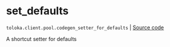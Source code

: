 # set_defaults
`toloka.client.pool.codegen_setter_for_defaults` | [Source code](https://github.com/Toloka/toloka-kit/blob/v1.1.4/src/client/pool/__init__.py#L0)

A shortcut setter for defaults

